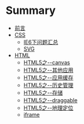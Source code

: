 # Summary

* [前言](README.md)
* [CSS]()
  * [IE6下问题汇总](CSS/IE6下问题总结.md)
  * [SVG](CSS/SVG入门教程.md)
* [HTML]()
  * [HTML5之--canvas](HTML/HTML5之--canvas.md)
  * [HTML5之--其他应用](HTML/HTML5之--其他应用.md)
  * [HTML5之--应用缓存](HTML/HTML5之--应用缓存.md)
  * [HTML5之--历史管理](HTML/HTML5之--历史管理.md)
  * [HTML5之--存储](HTML/HTML5之--存储.md)
  * [HTML5之--draggable](HTML/HTML5之--draggable.md)
  * [HTML5之--地理定位](HTML/HTML5之--地理定位.md)
  * [iframe](HTML/iframe相关.md)

